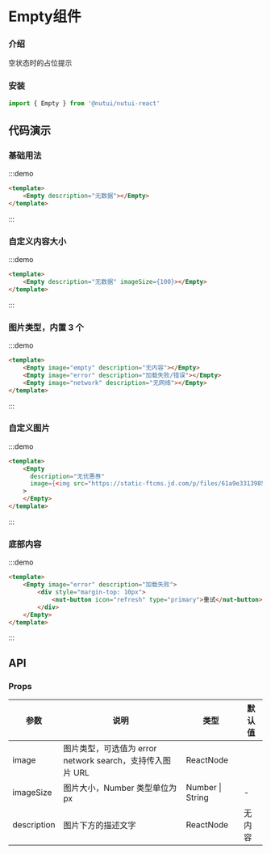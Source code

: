 #  Empty组件

### 介绍

空状态时的占位提示

### 安装

```javascript
import { Empty } from '@nutui/nutui-react'
```


## 代码演示

### 基础用法
:::demo
```html
<template>
    <Empty description="无数据"></Empty>
</template>
```
:::

### 自定义内容大小
:::demo
```html
<template>
    <Empty description="无数据" imageSize={100}></Empty>
</template>
```
:::

### 图片类型，内置 3 个
:::demo
```html
<template>
    <Empty image="empty" description="无内容"></Empty>
    <Empty image="error" description="加载失败/错误"></Empty>
    <Empty image="network" description="无网络"></Empty>
</template>
```
:::

### 自定义图片
:::demo
```html
<template>
    <Empty
      description="无优惠券" 
      image={<img src="https://static-ftcms.jd.com/p/files/61a9e3313985005b3958672e.png" />}
    >
    </Empty>
</template>
```
:::

### 底部内容
:::demo
```html
<template>
    <Empty image="error" description="加载失败">
        <div style="margin-top: 10px">
            <nut-button icon="refresh" type="primary">重试</nut-button>
        </div>
    </Empty>
</template>
```
:::
## API

### Props

| 参数         | 说明                             | 类型   | 默认值           |
|--------------|----------------------------------|--------|------------------|
| image         | 图片类型，可选值为 error network search，支持传入图片 URL              | ReactNode       |
| imageSize        | 图片大小，Number 类型单位为 px                         | Number \| String | -       |
| description         | 图片下方的描述文字 | ReactNode | 无内容                |


